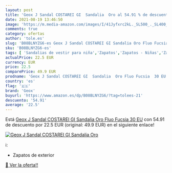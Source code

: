 ```yaml
---
layout: post
title: 'Geox J Sandal COSTAREI GI  Sandalia  Oro al 54.91 % de descuento'
date: 2021-08-19 13:46:50
image: 'https://m.media-amazon.com/images/I/41Jyfxrc2kL._SL500_._SL400_.jpg'
comments: true
category: ofertas
author: 'tole.es'
slug: 'B08BLNYZG6-es Geox J Sandal COSTAREI GI Sandalia Oro Fluo Fucsia 30 EU'
sku: 'B08BLNYZG6-es'
tags: [ 'Sandalias de vestir para niña','Zapatos','Zapatos - Niñas','Zapatos y complementos','geox','sandalia', ]
actualPrice: 22.5 EUR
currency: EUR
price: 22.5
comparePrice: 49.9 EUR
prodname: 'Geox J Sandal COSTAREI GI  Sandalia  Oro Fluo Fucsia  30 EU'
country: 'es'
flag: '🇪🇸'
brand: 'Geox'
buyurl: 'https://www.amazon.es/dp/B08BLNYZG6/?tag=tolees-21'
descuento: '54.91'
average: '22.5'
---
```


Está [Geox J Sandal COSTAREI GI  Sandalia  Oro Fluo Fucsia  30 EU](https://www.amazon.es/dp/B08BLNYZG6/?tag=tolees-21) con 54.91 de descuento por 22.5 EUR (original: 49.9 EUR) en el siguiente enlace!

[![Geox J Sandal COSTAREI GI  Sandalia  Oro](https://m.media-amazon.com/images/I/41Jyfxrc2kL._SL500_._SL400_.jpg)](https://www.amazon.es/dp/B08BLNYZG6/?tag=tolees-21)

ℹ️:

- Zapatos de exterior

[🛒 Ver la oferta!!](https://www.amazon.es/dp/B08BLNYZG6/?tag=tolees-21)
